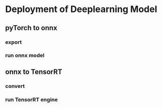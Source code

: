 # Deployment of Deeplearning Model

## pyTorch to onnx

### export

### run onnx model

## onnx to TensorRT

### convert

### run TensorRT engine

